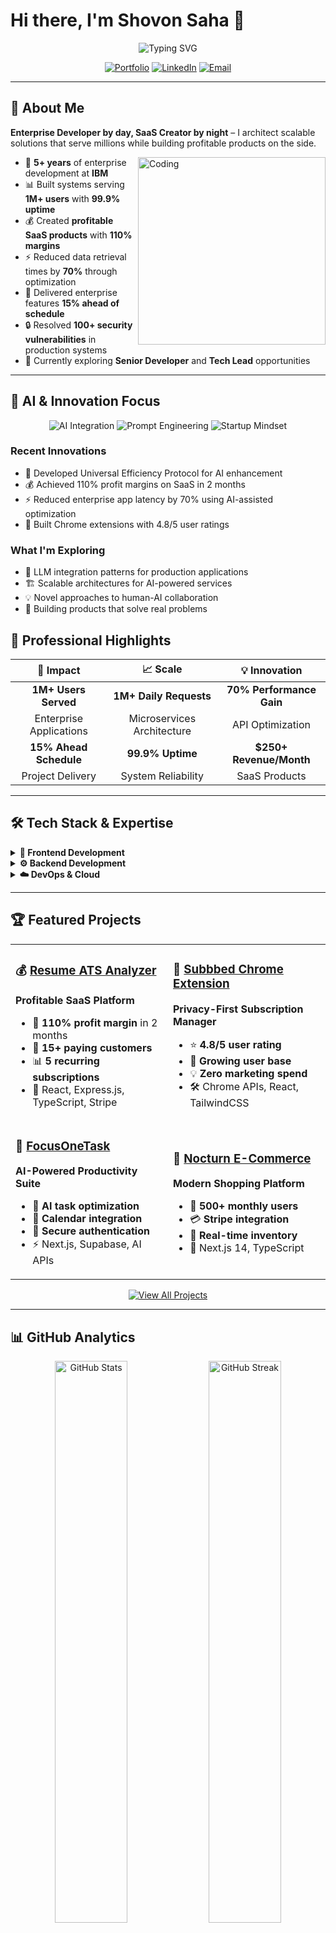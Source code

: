 # Hi there, I'm Shovon Saha 👋

<div align="center">
  <img src="https://readme-typing-svg.herokuapp.com?font=Fira+Code&size=22&duration=3000&pause=1000&color=00D9FF&center=true&vCenter=true&width=600&lines=Full+Stack+Developer+%7C+5%2B+Years;Enterprise+Solutions+Architect;SaaS+Product+Creator+%7C+Profitable;React+%7C+TypeScript+%7C+Next.js+Expert;Building+Systems+for+1M%2B+Users" alt="Typing SVG" />
</div>

<p align="center">
  <a href="https://www.theshovonsaha.com"><img src="https://img.shields.io/badge/🌐_Portfolio-Visit_Site-0A66C2?style=for-the-badge&logo=google-chrome&logoColor=white" alt="Portfolio" /></a>
  <a href="https://www.linkedin.com/in/theshovonsaha"><img src="https://img.shields.io/badge/💼_LinkedIn-Connect-0077B5?style=for-the-badge&logo=linkedin&logoColor=white" alt="LinkedIn" /></a>
  <a href="mailto:theshovonsaha@gmail.com"><img src="https://img.shields.io/badge/📧_Email-Contact_Me-D14836?style=for-the-badge&logo=gmail&logoColor=white" alt="Email" /></a>
</p>

---

## 🚀 About Me

**Enterprise Developer by day, SaaS Creator by night** – I architect scalable solutions that serve millions while building profitable products on the side.

<img align="right" alt="Coding" width="300" src="https://cdn.dribbble.com/users/1162077/screenshots/3848914/programmer.gif">

- 🏢 **5+ years** of enterprise development at **IBM**
- 📊 Built systems serving **1M+ users** with **99.9% uptime**
- 💰 Created **profitable SaaS products** with **110% margins**
- ⚡ Reduced data retrieval times by **70%** through optimization
- 🎯 Delivered enterprise features **15% ahead of schedule**
- 🔒 Resolved **100+ security vulnerabilities** in production systems
- 🌟 Currently exploring **Senior Developer** and **Tech Lead** opportunities

---

## 🤖 AI & Innovation Focus

<div align="center">
  <img src="https://img.shields.io/badge/🧠_AI_Integration-Expert-FF6B6B?style=for-the-badge" alt="AI Integration" />
  <img src="https://img.shields.io/badge/💡_Prompt_Engineering-Advanced-4A90E2?style=for-the-badge" alt="Prompt Engineering" />
  <img src="https://img.shields.io/badge/🚀_Startup_Mindset-Active-00D084?style=for-the-badge" alt="Startup Mindset" />
</div>

### Recent Innovations
- 🧠 Developed Universal Efficiency Protocol for AI enhancement
- 💰 Achieved 110% profit margins on SaaS in 2 months
- ⚡ Reduced enterprise app latency by 70% using AI-assisted optimization
- 🔧 Built Chrome extensions with 4.8/5 user ratings

### What I'm Exploring
- 🤖 LLM integration patterns for production applications
- 🏗️ Scalable architectures for AI-powered services
- 💡 Novel approaches to human-AI collaboration
- 🚀 Building products that solve real problems

## 💼 Professional Highlights

<div align="center">

| 🎯 **Impact** | 📈 **Scale** | 💡 **Innovation** |
|:---:|:---:|:---:|
| **1M+ Users Served** | **1M+ Daily Requests** | **70% Performance Gain** |
| Enterprise Applications | Microservices Architecture | API Optimization |
| **15% Ahead Schedule** | **99.9% Uptime** | **$250+ Revenue/Month** |
| Project Delivery | System Reliability | SaaS Products |

</div>

---

## 🛠️ Tech Stack & Expertise

<details>
<summary><b>🎨 Frontend Development</b></summary>
<br>
<p align="left">
  <img src="https://skillicons.dev/icons?i=react,typescript,nextjs,javascript,tailwind,redux,html,css,sass,figma" alt="Frontend Skills" />
</p>

**Specialties:** React Architecture, TypeScript, State Management (Redux/Zustand), Performance Optimization, Responsive Design
</details>

<details>
<summary><b>⚙️ Backend Development</b></summary>
<br>
<p align="left">
  <img src="https://skillicons.dev/icons?i=nodejs,express,java,spring,python,graphql,mongodb,postgresql,redis,docker" alt="Backend Skills" />
</p>

**Specialties:** REST/GraphQL APIs, Microservices, Database Design, WebSocket Integration, Security Implementation
</details>

<details>
<summary><b>☁️ DevOps & Cloud</b></summary>
<br>
<p align="left">
  <img src="https://skillicons.dev/icons?i=aws,azure,docker,kubernetes,jenkins,git,github,vercel,supabase,firebase" alt="DevOps Skills" />
</p>

**Specialties:** CI/CD Pipelines, Container Orchestration, Cloud Architecture, Performance Monitoring
</details>

---

## 🏆 Featured Projects
<div align="center">
<table>
<tr>
<td width="50%">

### 💰 [Resume ATS Analyzer](https://resumeatsanalyzer.com)
**Profitable SaaS Platform**
- 🎯 **110% profit margin** in 2 months
- 👥 **15+ paying customers**
- 📊 **5 recurring subscriptions**
- 🔧 React, Express.js, TypeScript, Stripe

</td>
<td width="50%">

### 🔧 [Subbbed Chrome Extension](https://chromewebstore.google.com/detail/subbbed/kgdfjmaihpolhcglmggkpngafldbkino)
**Privacy-First Subscription Manager**
- ⭐ **4.8/5 user rating**
- 🚀 **Growing user base**
- 💡 **Zero marketing spend**
- 🛠️ Chrome APIs, React, TailwindCSS

</td>
</tr>
<tr>
<td width="50%">

### 🎯 [FocusOneTask](https://focusonetask.com)
**AI-Powered Productivity Suite**
- 🤖 **AI task optimization**
- 📅 **Calendar integration**
- 🔐 **Secure authentication**
- ⚡ Next.js, Supabase, AI APIs

</td>
<td width="50%">

### 🛒 [Nocturn E-Commerce](https://nocturnclothing.vercel.app)
**Modern Shopping Platform**
- 👥 **500+ monthly users**
- 💳 **Stripe integration**
- 📱 **Real-time inventory**
- 🎨 Next.js 14, TypeScript

</td>
</tr>
</table>
</div>
<div align="center">
  <a href="https://www.theshovonsaha.com/projects">
    <img src="https://img.shields.io/badge/View_All_Projects-🚀-FF6B6B?style=for-the-badge" alt="View All Projects" />
  </a>
</div>

---

## 📊 GitHub Analytics

<div align="center">
  <img width="48%" src="https://github-readme-stats.vercel.app/api?username=theshovonsaha&show_icons=true&theme=tokyonight&hide_border=true&count_private=true" alt="GitHub Stats" />
  <img width="48%" src="https://github-readme-streak-stats.herokuapp.com/?user=theshovonsaha&theme=tokyonight&hide_border=true" alt="GitHub Streak" />
</div>

<div align="center">
  <img width="60%" src="https://github-readme-stats.vercel.app/api/top-langs/?username=theshovonsaha&layout=compact&theme=tokyonight&hide_border=true&langs_count=8" alt="Top Languages" />
</div>

---

## 🎯 Current Focus

```javascript
const currentGoals = {
  learning: ["System Design", "AI Integration", "Enterprise Architecture"],
  building: ["SaaS Products", "Open Source Tools", "Technical Content"],
  seeking: ["Senior Developer Roles", "Technical Leadership", "Consulting"],
  contributing: ["Open Source Projects", "Developer Community", "Mentoring"]
};
```

---

## 🏢 Professional Experience

<details>
<summary><b>🏢 IBM - Senior Software Developer (2021-2024)</b></summary>
<br>

**Cognos Analytics Team** - *Enterprise Business Intelligence Platform*
- 🎯 Led cross-platform integration features for **1M+ users**
- ⚡ Reduced data retrieval times by **70%** through API optimization
- 🚀 Delivered enterprise features **15% ahead of schedule**
- 🔒 Resolved **100+ security vulnerabilities** with PSIRT team
- 📊 Built microservices handling **5M+ daily requests**

**Key Technologies:** React, Java Spring, WebSocket, IBM Carbon Design System, REST APIs

</details>

<details>
<summary><b>🔧 IBM - Full Stack Developer (2019-2020)</b></summary>
<br>

**WebSphere Application Server Team** - *Enterprise Java Platform*
- 🛠️ Developed internal tools reducing debugging time by **35%**
- 📦 Led quarterly releases with **zero deployment failures**
- 🔄 Created reusable components decreasing development time by **40%**
- 🧪 Modernized testing framework reducing execution time by **30%**

**Key Technologies:** Java, React, Python, Maven/Gradle, Eclipse Developer Tools

</details>

---

## 🌟 Let's Connect!

<div align="center">

I'm always interested in discussing:
- 💼 **Career Opportunities** in Senior Development roles
- 🚀 **Technical Challenges** in scalable system design
- 💡 **SaaS Ideas** and entrepreneurial ventures
- 🤝 **Collaboration** on open source projects

<br>

<a href="https://www.theshovonsaha.com"><img src="https://img.shields.io/badge/Portfolio-Visit_My_Work-FF6B6B?style=for-the-badge&logo=google-chrome&logoColor=white" alt="Portfolio" /></a>
<a href="https://www.linkedin.com/in/theshovonsaha"><img src="https://img.shields.io/badge/LinkedIn-Let's_Connect-0077B5?style=for-the-badge&logo=linkedin&logoColor=white" alt="LinkedIn" /></a>
<a href="mailto:theshovonsaha@gmail.com"><img src="https://img.shields.io/badge/Email-Get_In_Touch-D14836?style=for-the-badge&logo=gmail&logoColor=white" alt="Email" /></a>

</div>

---

<div align="center">
  
**"Code is poetry written in logic"** ✨

<img src="https://komarev.com/ghpvc/?username=theshovonsaha&color=brightgreen&style=for-the-badge" alt="Profile views" />

*Thanks for visiting! ⭐ Star some repos if you find them interesting!*

</div>
